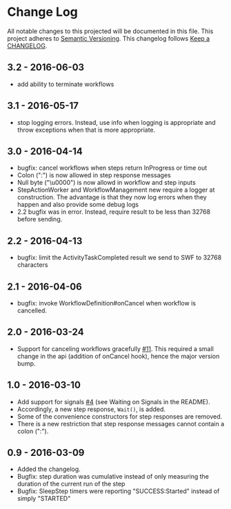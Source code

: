 # Change Log

All notable changes to this projected will be documented in this file.
This project adheres to [Semantic Versioning](http://semver.org/).
This changelog follows [Keep a CHANGELOG](http://keepachangelog.com/).

## 3.2 - 2016-06-03
* add ability to terminate workflows

## 3.1 - 2016-05-17
* stop logging errors. Instead, use info when logging is appropriate and throw exceptions when that is more appropriate.

## 3.0 - 2016-04-14
* bugfix: cancel workflows when steps return InProgress or time out
* Colon (":") is now allowed in step response messages
* Null byte ("\u0000") is now allowd in workflow and step inputs
* StepActionWorker and WorkflowManagement new require a logger at construction.
  The advantage is that they now log errors when they happen and also provide some debug logs
* 2.2 bugfix was in error. Instead, require result to be less than 32768 before sending.

## 2.2 - 2016-04-13
* bugfix: limit the ActivityTaskCompleted result we send to SWF to 32768 characters

## 2.1 - 2016-04-06
* bugfix: invoke WorkflowDefinition#onCancel when workflow is cancelled.

## 2.0 - 2016-03-24
* Support for canceling workflows gracefully [#11](https://github.com/bazaarvoice/super-simple-workflow/issues/11).
  This required a small change in the api (addition of onCancel hook), hence the major version bump.

## 1.0 - 2016-03-10
* Add support for signals [#4](https://github.com/bazaarvoice/super-simple-workflow/issues/4) (see Waiting on Signals in the README).
* Accordingly, a new step response, `Wait()`, is added.
* Some of the convenience constructors for step responses are removed.
* There is a new restriction that step response messages cannot contain a colon (":").

## 0.9 - 2016-03-09
* Added the changelog.
* Bugfix: step duration was cumulative instead of only measuring the duration of the current run of the step
* Bugfix: SleepStep timers were reporting "SUCCESS:Started" instead of simply "STARTED"
